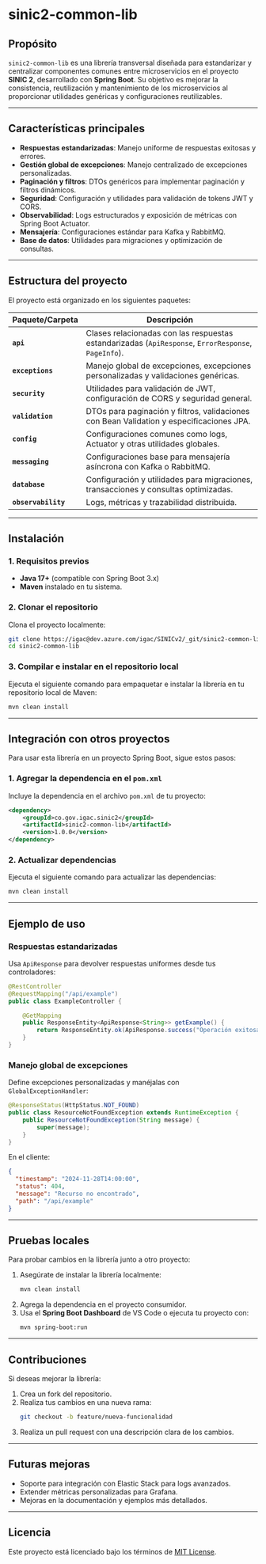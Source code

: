 
# **sinic2-common-lib**

## **Propósito**
`sinic2-common-lib` es una librería transversal diseñada para estandarizar y centralizar componentes comunes entre microservicios en el proyecto **SINIC 2**, desarrollado con **Spring Boot**. Su objetivo es mejorar la consistencia, reutilización y mantenimiento de los microservicios al proporcionar utilidades genéricas y configuraciones reutilizables.

---

## **Características principales**
- **Respuestas estandarizadas**: Manejo uniforme de respuestas exitosas y errores.
- **Gestión global de excepciones**: Manejo centralizado de excepciones personalizadas.
- **Paginación y filtros**: DTOs genéricos para implementar paginación y filtros dinámicos.
- **Seguridad**: Configuración y utilidades para validación de tokens JWT y CORS.
- **Observabilidad**: Logs estructurados y exposición de métricas con Spring Boot Actuator.
- **Mensajería**: Configuraciones estándar para Kafka y RabbitMQ.
- **Base de datos**: Utilidades para migraciones y optimización de consultas.

---

## **Estructura del proyecto**
El proyecto está organizado en los siguientes paquetes:

| **Paquete/Carpeta**       | **Descripción**                                                                                      |
|---------------------------|--------------------------------------------------------------------------------------------------|
| **`api`**                 | Clases relacionadas con las respuestas estandarizadas (`ApiResponse`, `ErrorResponse`, `PageInfo`). |
| **`exceptions`**          | Manejo global de excepciones, excepciones personalizadas y validaciones genéricas.                |
| **`security`**            | Utilidades para validación de JWT, configuración de CORS y seguridad general.                    |
| **`validation`**          | DTOs para paginación y filtros, validaciones con Bean Validation y especificaciones JPA.          |
| **`config`**              | Configuraciones comunes como logs, Actuator y otras utilidades globales.                         |
| **`messaging`**           | Configuraciones base para mensajería asíncrona con Kafka o RabbitMQ.                             |
| **`database`**            | Configuración y utilidades para migraciones, transacciones y consultas optimizadas.              |
| **`observability`**       | Logs, métricas y trazabilidad distribuida.                                                       |

---

## **Instalación**
### **1. Requisitos previos**
- **Java 17+** (compatible con Spring Boot 3.x)
- **Maven** instalado en tu sistema.

### **2. Clonar el repositorio**
Clona el proyecto localmente:
```bash
git clone https://igac@dev.azure.com/igac/SINICv2/_git/sinic2-common-lib
cd sinic2-common-lib
```

### **3. Compilar e instalar en el repositorio local**
Ejecuta el siguiente comando para empaquetar e instalar la librería en tu repositorio local de Maven:
```bash
mvn clean install
```

---

## **Integración con otros proyectos**
Para usar esta librería en un proyecto Spring Boot, sigue estos pasos:

### **1. Agregar la dependencia en el `pom.xml`**
Incluye la dependencia en el archivo `pom.xml` de tu proyecto:
```xml
<dependency>
    <groupId>co.gov.igac.sinic2</groupId>
    <artifactId>sinic2-common-lib</artifactId>
    <version>1.0.0</version>
</dependency>
```

### **2. Actualizar dependencias**
Ejecuta el siguiente comando para actualizar las dependencias:
```bash
mvn clean install
```

---

## **Ejemplo de uso**
### **Respuestas estandarizadas**
Usa `ApiResponse` para devolver respuestas uniformes desde tus controladores:
```java
@RestController
@RequestMapping("/api/example")
public class ExampleController {

    @GetMapping
    public ResponseEntity<ApiResponse<String>> getExample() {
        return ResponseEntity.ok(ApiResponse.success("Operación exitosa"));
    }
}
```

### **Manejo global de excepciones**
Define excepciones personalizadas y manéjalas con `GlobalExceptionHandler`:
```java
@ResponseStatus(HttpStatus.NOT_FOUND)
public class ResourceNotFoundException extends RuntimeException {
    public ResourceNotFoundException(String message) {
        super(message);
    }
}
```

En el cliente:
```json
{
  "timestamp": "2024-11-28T14:00:00",
  "status": 404,
  "message": "Recurso no encontrado",
  "path": "/api/example"
}
```

---

## **Pruebas locales**
Para probar cambios en la librería junto a otro proyecto:
1. Asegúrate de instalar la librería localmente:
   ```bash
   mvn clean install
   ```
2. Agrega la dependencia en el proyecto consumidor.
3. Usa el **Spring Boot Dashboard** de VS Code o ejecuta tu proyecto con:
   ```bash
   mvn spring-boot:run
   ```

---

## **Contribuciones**
Si deseas mejorar la librería:
1. Crea un fork del repositorio.
2. Realiza tus cambios en una nueva rama:
   ```bash
   git checkout -b feature/nueva-funcionalidad
   ```
3. Realiza un pull request con una descripción clara de los cambios.

---

## **Futuras mejoras**
- Soporte para integración con Elastic Stack para logs avanzados.
- Extender métricas personalizadas para Grafana.
- Mejoras en la documentación y ejemplos más detallados.

---

## **Licencia**
Este proyecto está licenciado bajo los términos de [MIT License](https://opensource.org/licenses/MIT).
